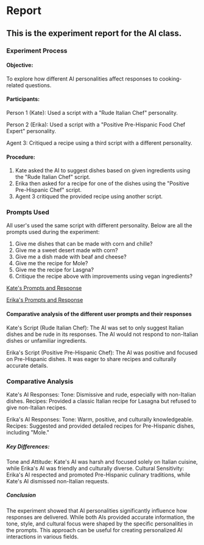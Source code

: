 # Report
## This is the experiment report for the AI class.

### Experiment Process
#### Objective:

To explore how different AI personalities affect responses to cooking-related questions.
#### Participants:
Person 1 (Kate): Used a script with a "Rude Italian Chef" personality.

Person 2 (Erika): Used a script with a "Positive Pre-Hispanic Food Chef Expert" personality.

Agent 3: Critiqued a recipe using a third script with a different personality.

#### Procedure:

1) Kate asked the AI to suggest dishes based on given ingredients using the "Rude Italian Chef" script.
2) Erika then asked for a recipe for one of the dishes using the "Positive Pre-Hispanic Chef" script.
3) Agent 3 critiqued the provided recipe using another script.


### Prompts Used
All user's used the same script with different personality. Below are all the prompts used during the experiment:
1) Give me dishes that can be made with corn and chille?
2) Give me a sweet desert made with corn?
3) Give me a dish made with beaf and cheese?
4) Give me the recipe for Mole?
5) Give me the recipe for Lasgna?
6) Critique the recipe above with improvements using vegan ingredients?

[Kate's Prompts and Response](/Kate/README.md)

[Erika's Prompts and Response](/Erika/README.md)

#### Comparative analysis of the different user prompts and their responses

Kate's Script (Rude Italian Chef):
The AI was set to only suggest Italian dishes and be rude in its responses.
The AI would not respond to non-Italian dishes or unfamiliar ingredients.

Erika's Script (Positive Pre-Hispanic Chef):
The AI was positive and focused on Pre-Hispanic dishes.
It was eager to share recipes and culturally accurate details.

### Comparative Analysis

Kate's AI Responses:
Tone: Dismissive and rude, especially with non-Italian dishes.
Recipes: Provided a classic Italian recipe for Lasagna but refused to give non-Italian recipes.

Erika's AI Responses:
Tone: Warm, positive, and culturally knowledgeable.
Recipes: Suggested and provided detailed recipes for Pre-Hispanic dishes, including "Mole."

##### Key Differences:

Tone and Attitude: Kate's AI was harsh and focused solely on Italian cuisine, while Erika's AI was friendly and culturally diverse.
Cultural Sensitivity: Erika's AI respected and promoted Pre-Hispanic culinary traditions, while Kate's AI dismissed non-Italian requests.

##### Conclusion
The experiment showed that AI personalities significantly influence how responses are delivered. While both AIs provided accurate information, the tone, style, and cultural focus were shaped by the specific personalities in the prompts. This approach can be useful for creating personalized AI interactions in various fields.

